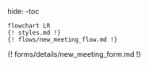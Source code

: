hide:
    -toc

```mermaid
flowchart LR
{! styles.md !}
{! flows/new_meeting_flow.md !}
```
{! forms/details/new_meeting_form.md !}